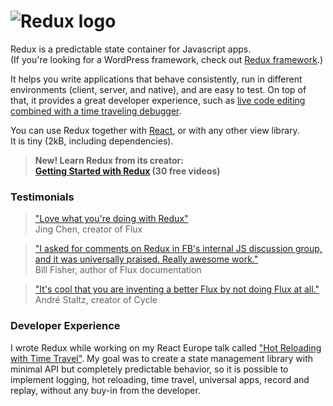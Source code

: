 ![Redux logo](https://raw.githubusercontent.com/reactjs/redux/master/logo/logo-title-dark.png)
==========
Redux is a predictable state container for Javascript apps.  
(If you're looking for a WordPress framework, check out [Redux framework](#).)

It helps you write applications that behave consistently, run in different environments (client, server, and native), and are easy to test. On top of that, it provides a great developer experience, such as [live code editing combined with a time traveling debugger](#).

You can use Redux together with [React](#), or with any other view library.  
It is tiny (2kB, including dependencies).

> **New! Learn Redux from its creator:  
[Getting Started with Redux](#) (30 free videos)**

### Testimonials
> ["Love what you're doing with Redux"](#)  
Jing Chen, creator of Flux

> ["I asked for comments on Redux in FB's internal JS discussion group, and it was universally praised. Really awesome work."](#)  
Bill Fisher, author of Flux documentation

> ["It's cool that you are inventing a better Flux by not doing Flux at all."](#)  
Andr&eacute; Staltz, creator of Cycle

### Developer Experience
I wrote Redux while working on my React Europe talk called ["Hot Reloading with Time Travel"](#). My goal was to create a state management library with minimal API but completely predictable behavior, so it is possible to implement logging, hot reloading, time travel, universal apps, record and replay, without any buy-in from the developer.
